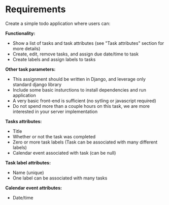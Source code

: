 # Requirements
Create a simple todo application where users can:

**Functionality:**

- Show a list of tasks and task attributes (see "Task attributes" section for more details)
- Create, edit, remove tasks, and assign due date/time to task
- Create labels and assign labels to tasks

**Other task parameters:**

- This assignment should be written in Django, and leverage only standard django library
- Include some basic insturctions to install dependencies and run application
- A very basic front-end is sufficient (no sytling or javascript required)
- Do not spend more than a couple hours on this task, we are more interested in your server implementation


**Tasks attributes:**

- Title
- Whether or not the task was completed
- Zero or more task labels (Task can be associated with many different labels)
- Calendar event associated with task (can be null)


**Task label attributes:**

- Name (unique)
- One label can be associated with many tasks

**Calendar event attributes:**

- Date/time
